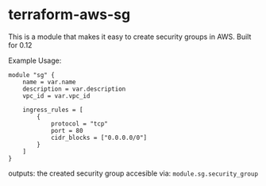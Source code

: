 # terraform-aws-sg
This is a module that makes it easy to create security groups in AWS. Built for 0.12

Example Usage:
```
module "sg" {
    name = var.name
    description = var.description
    vpc_id = var.vpc_id

    ingress_rules = [
        {
            protocol = "tcp"
            port = 80
            cidr_blocks = ["0.0.0.0/0"]
        }
    ]    
}

```
outputs:
the created security group accesible via: `module.sg.security_group`